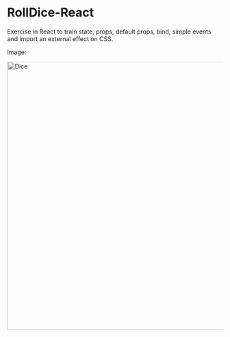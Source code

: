 # RollDice-React
Exercise in React to train state, props, default props, bind, simple events and import an external effect on CSS.

Image:

<img width="626" alt="Dice" src="https://user-images.githubusercontent.com/81555812/154446054-eae46793-d0c3-41a2-a488-18142fd11773.png">
